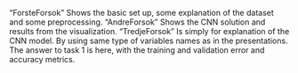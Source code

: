 “ForsteForsok” Shows the basic set up, some explanation of the dataset and some preprocessing.
“AndreForsok” Shows the CNN solution and results from the visualization.
“TredjeForsok” Is simply for explanation of the CNN model. By using same type of variables names as in the presentations. The answer to task 1 is here, with the training and validation error and accuracy metrics.
